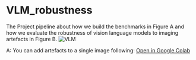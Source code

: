 # VLM_robustness
The Project pipeline about how we build the benchmarks in Figure A and how we evaluate the robustness of vision language models to imaging artefacts in Figure B.
![VLM](https://github.com/user-attachments/assets/3bae59c1-31a2-4a06-85b5-b1deab2b6072)

A:
You can add artefacts to a single image following:
[Open in Google Colab](https://drive.google.com/file/d/1YA-B6Gfr_0SHMUparaUX9FL9p_BugTT6/view?usp=sharing)
